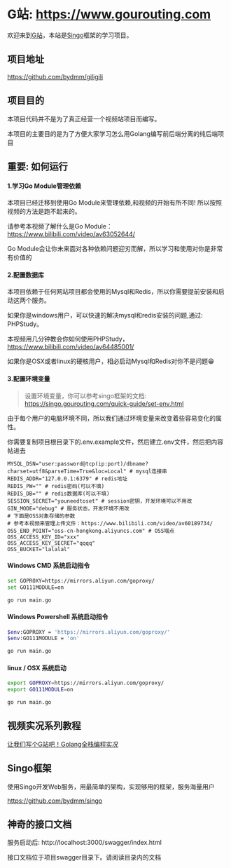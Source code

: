 # G站: https://www.gourouting.com

欢迎来到[G站](www.gourouting.com)，本站是[Singo](https://github.com/bydmm/singo)框架的学习项目。

## 项目地址

https://github.com/bydmm/giligili

## 项目目的

本项目代码并不是为了真正经营一个视频站项目而编写。

本项目的主要目的是为了方便大家学习怎么用Golang编写前后端分离的纯后端项目

## 重要: 如何运行

#### 1.学习Go Module管理依赖

本项目已经迁移到使用Go Module来管理依赖,和视频的开始有所不同! 所以按照视频的方法是跑不起来的。

请参考本视频了解什么是Go Module：https://www.bilibili.com/video/av63052644/

Go Module会让你未来面对各种依赖问题迎刃而解，所以学习和使用对你是非常有价值的

#### 2.配置数据库

本项目依赖于任何网站项目都会使用的Mysql和Redis，所以你需要提前安装和启动这两个服务。

如果你是windows用户，可以快速的解决mysql和redis安装的问题,通过: PHPStudy。

本视频用几分钟教会你如何使用PHPStudy，https://www.bilibili.com/video/av64485001/

如果你是OSX或者linux的硬核用户，相必启动Mysql和Redis对你不是问题😁

#### 3.配置环境变量

> 设置环境变量，你可以参考singo框架的文档: https://singo.gourouting.com/quick-guide/set-env.html

由于每个用户的电脑环境不同，所以我们通过环境变量来改变着些容易变化的属性。

你需要复制项目根目录下的.env.example文件，然后建立.env文件，然后把内容帖进去

```
MYSQL_DSN="user:password@tcp(ip:port)/dbname?charset=utf8&parseTime=True&loc=Local" # mysql连接串
REDIS_ADDR="127.0.0.1:6379" # redis地址
REDIS_PW="" # redis密码(可以不填)
REDIS_DB="" # redis数据库(可以不填)
SESSION_SECRET="youneedtoset" # session密钥，开发环境可以不用改
GIN_MODE="debug" # 服务状态，开发环境不用改
# 下面是OSS对象存储的参数
# 参考本视频来管理上传文件：https://www.bilibili.com/video/av60189734/
OSS_END_POINT="oss-cn-hongkong.aliyuncs.com" # OSS端点
OSS_ACCESS_KEY_ID="xxx"
OSS_ACCESS_KEY_SECRET="qqqq"
OSS_BUCKET="lalalal"

```

#### Windows CMD 系统启动指令

```bash
set GOPROXY=https://mirrors.aliyun.com/goproxy/
set GO111MODULE=on

go run main.go
```

#### Windows Powershell 系统启动指令

```bash
$env:GOPROXY = 'https://mirrors.aliyun.com/goproxy/'
$env:GO111MODULE = 'on'

go run main.go
```

#### linux / OSX 系统启动

```bash
export GOPROXY=https://mirrors.aliyun.com/goproxy/
export GO111MODULE=on

go run main.go
```

## 视频实况系列教程

[让我们写个G站吧！Golang全栈编程实况](https://space.bilibili.com/10/channel/detail?cid=78794)

## Singo框架

使用Singo开发Web服务，用最简单的架构，实现够用的框架，服务海量用户

https://github.com/bydmm/singo

## 神奇的接口文档

服务启动后: http://localhost:3000/swagger/index.html

接口文档位于项目swagger目录下。请阅读目录内的文档